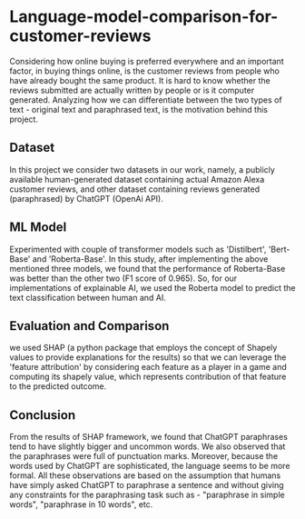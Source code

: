 # Language-model-comparison-for-customer-reviews

Considering how online buying is preferred everywhere and an important factor, in buying things online, is the customer reviews from people who have already bought the same product. It is hard to know whether the reviews submitted are actually written by people or is it computer generated.
Analyzing how we can differentiate between the two types of text - original text and paraphrased text, is the motivation behind this project.

## Dataset
In this project we consider two datasets in our work, namely, a publicly available human-generated dataset containing actual Amazon Alexa customer reviews, and other dataset containing reviews generated (paraphrased) by ChatGPT (OpenAi API).

## ML Model
Experimented with couple of transformer models such as 'Distilbert', 'Bert-Base' and  'Roberta-Base'. In this study, after implementing the above mentioned three models, we found that the performance of Roberta-Base was better than the other two (F1 score of 0.965). So, for our implementations of explainable AI, we used the Roberta model to predict the text classification between human and AI.

## Evaluation and Comparison
we used SHAP (a python package that employs the concept of Shapely values to provide explanations for the results) so that we can leverage the 'feature attribution' by considering each feature as a player in a game and computing its shapely value, which represents contribution of that feature to the predicted outcome.


## Conclusion
From the results of SHAP framework, we found that ChatGPT paraphrases tend to have slightly bigger and uncommon words. We also observed that the paraphrases were full of punctuation marks. Moreover, because the words used by ChatGPT are sophisticated, the language seems to be more formal. All these observations are based on the assumption that humans have simply asked ChatGPT to paraphrase a sentence and without giving any constraints for the paraphrasing task such as - "paraphrase in simple words", "paraphrase in 10 words", etc.